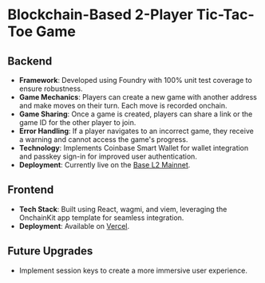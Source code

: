 # Blockchain-Based 2-Player Tic-Tac-Toe Game
## Backend
- **Framework**: Developed using Foundry with 100% unit test coverage to ensure robustness.
- **Game Mechanics**: Players can create a new game with another address and make moves on their turn. Each move is recorded onchain.
- **Game Sharing**: Once a game is created, players can share a link or the game ID for the other player to join.
- **Error Handling**: If a player navigates to an incorrect game, they receive a warning and cannot access the game's progress.
- **Technology**: Implements Coinbase Smart Wallet for wallet integration and passkey sign-in for improved user authentication.
- **Deployment**: Currently live on the [Base L2 Mainnet](https://basescan.org/address/0x5084951aca1844ff69bc4110db32c95f9cdad05b).
## Frontend
- **Tech Stack**: Built using React, wagmi, and viem, leveraging the OnchainKit app template for seamless integration.
- **Deployment**: Available on [Vercel](https://tic-tac-toe-gamma-ruby.vercel.app/).
## Future Upgrades
- Implement session keys to create a more immersive user experience.
